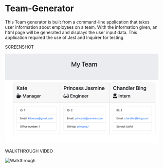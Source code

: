 # Team-Generator

This Team generator is built from a command-line application that takes user information about employees on a team. With 
the information given, an html page will be generated and displays the user input data. This application required the use of Jest and Inquirer for testing.


SCREENSHOT

![teamGenerator](teamScreenshot.jpg)


WALKTHROUGH VIDEO


![Walkthrough](walkthrough.gif)

